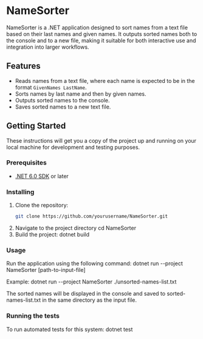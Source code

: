 # NameSorter

NameSorter is a .NET application designed to sort names from a text file based on their last names and given names. It outputs sorted names both to the console and to a new file, making it suitable for both interactive use and integration into larger workflows.

## Features

- Reads names from a text file, where each name is expected to be in the format `GivenNames LastName`.
- Sorts names by last name and then by given names.
- Outputs sorted names to the console.
- Saves sorted names to a new text file.

## Getting Started

These instructions will get you a copy of the project up and running on your local machine for development and testing purposes.

### Prerequisites

- [.NET 6.0 SDK](https://dotnet.microsoft.com/download/dotnet/6.0) or later

### Installing

1. Clone the repository:
   ```bash
   git clone https://github.com/yourusername/NameSorter.git
2. Navigate to the project directory
   cd NameSorter
3. Build the project:
   dotnet build

### Usage
Run the application using the following command:
dotnet run --project NameSorter [path-to-input-file]

Example:
dotnet run --project NameSorter ./unsorted-names-list.txt

The sorted names will be displayed in the console and saved to sorted-names-list.txt in the same directory as the input file.

### Running the tests
To run automated tests for this system:
dotnet test

